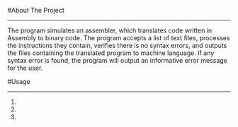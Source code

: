 #About The Project

---
The program simulates an assembler, which translates code written in Assembly to binary code.
 The program accepts a list of text files, processes the instructions they contain, verifies there is no syntax errors,
 and outputs the files containing the translated program to machine language. If any syntax error is found, the program 
will output an informative error message for the user.

#Usage 

---
1.

2.

3.

